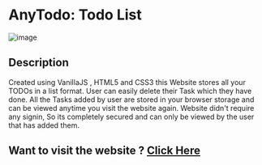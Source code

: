 # AnyTodo: Todo List
![image](https://user-images.githubusercontent.com/40179909/80826719-56100300-8c00-11ea-8709-9a7a05ef0fd7.png)

## Description
Created using VanillaJS , HTML5 and CSS3 this Website stores all your TODOs in a list format. User can easily delete their Task which they have done. All the Tasks added by user are stored in your browser storage and can be viewed anytime you visit the website again. Website didn't require any signin, So its completely secured and can only be viewed by the user that has added them.

## Want to visit the website ? [Click Here](https://anytodo.now.sh/)
